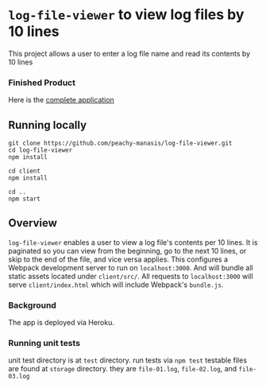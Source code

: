 # `log-file-viewer` to view log files by 10 lines

This project allows a user to enter a log file name and read its contents by 10 lines

### Finished Product

Here is the [complete application](https://log-file-viewer.herokuapp.com/)

## Running locally

```
git clone https://github.com/peachy-manasis/log-file-viewer.git
cd log-file-viewer
npm install

cd client
npm install

cd ..
npm start
```

## Overview

`log-file-viewer` enables a user to view a log file's contents per 10 lines. It is paginated so you can view from the beginning, go to the next 10 lines, or skip to the end of the file, and vice versa applies. This configures a Webpack development server to run on `localhost:3000`. And will bundle all static assets located under `client/src/`. All requests to `localhost:3000` will serve `client/index.html` which will include Webpack's `bundle.js`.

### Background

The app is deployed via Heroku.


### Running unit tests

unit test directory is at `test` directory. run tests via `npm test`
testable files are found at `storage` directory. they are `file-01.log`, `file-02.log`, and `file-03.log`
